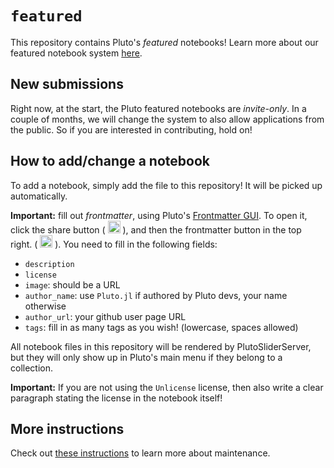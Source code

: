 # `featured`

This repository contains Pluto's *featured* notebooks! Learn more about our featured notebook system [here](https://github.com/fonsp/Pluto.jl/pull/2048).

## New submissions

Right now, at the start, the Pluto featured notebooks are *invite-only*. In a couple of months, we will change the system to also allow applications from the public. So if you are interested in contributing, hold on!


## How to add/change a notebook

To add a notebook, simply add the file to this repository! It will be picked up automatically.

**Important:** fill out *frontmatter*, using Pluto's [Frontmatter GUI](https://github.com/fonsp/Pluto.jl/pull/2104). To open it, click the share button ( <img src="https://cdn.jsdelivr.net/gh/ionic-team/ionicons@5.5.1/src/svg/shapes-outline.svg" width=20> ), and then the frontmatter button in the top right. ( <img src="https://cdn.jsdelivr.net/gh/ionic-team/ionicons@5.5.1/src/svg/newspaper-outline.svg" width=20> ). You need to fill in the following fields:

- `description`
- `license`
- `image`: should be a URL
- `author_name`: use `Pluto.jl` if authored by Pluto devs, your name otherwise
- `author_url`: your github user page URL
- `tags`: fill in as many tags as you wish! (lowercase, spaces allowed)

All notebook files in this repository will be rendered by PlutoSliderServer, but they will only show up in Pluto's main menu if they belong to a collection. 

**Important:** If you are not using the `Unlicense` license, then also write a clear paragraph stating the license in the notebook itself!

## More instructions

Check out [these instructions](https://github.com/JuliaPluto/pluto-developer-instructions/blob/main/How%20to%20update%20the%20featured%20notebooks.md) to learn more about maintenance.
